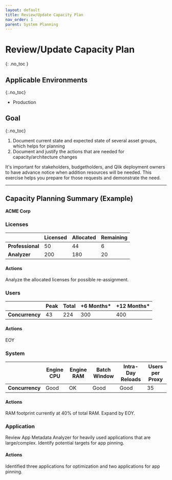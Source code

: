 ```yaml
---
layout: default
title: Review/Update Capacity Plan
nav_order: 1
parent: System Planning
---
```


# Review/Update Capacity Plan
{: .no_toc }

## Applicable Environments
{:.no_toc}

- Production

## Goal
{:.no_toc}

1. Document current state and expected state of several asset groups, which helps for planning
2. Document and justify the actions that are needed for capacity/architecture changes

It's important for stakeholders, budgetholders, and Qlik deployment owners to have advance notice when addition resources will be needed. This exercise helps you prepare for those requests and demonstrate the need. 


-------------------------

## Capacity Planning Summary (Example)

**ACME Corp**

### Licenses

|                  | Licensed | Allocated | Remaining |
|------------------|----------|-----------|-----------|
| **Professional** | 50       | 44        | 6         |
| **Analyzer**     | 200      | 180       | 20        |

#### Actions

Analyze the allocated licenses for possible re-assignment.

### Users

|                  |  Peak    | Total     | +6 Months*| +12 Months* |
|------------------|----------|-----------|-----------|-------------|
| **Concurrency**  | 43       | 224       | 300       | 400         |

#### Actions

EOY

### System

|                  | Engine CPU | Engine RAM |  Batch Window | Intra-Day Reloads | Users per Proxy |
|------------------|------------|------------|---------------|-------------------|-----------------|
| **Concurrency**  | Good       | OK         | Good          | Good              | 35              |

#### Actions

RAM footprint currently at 40% of total RAM.  Expand by EOY.

### Application

Review App Metadata Analyzer for heavily used applications that are large/complex. Identify potential targets for app pinning.

#### Actions

Identified three applications for optimization and two applications for app pinning.
